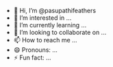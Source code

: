 - 👋 Hi, I’m @pasupathifeathers
- 👀 I’m interested in ...
- 🌱 I’m currently learning ...
- 💞️ I’m looking to collaborate on ...
- 📫 How to reach me ...
- 😄 Pronouns: ...
- ⚡ Fun fact: ...

<!---
pasupathifeathers/pasupathifeathers is a ✨ special ✨ repository because its `README.md` (this file) appears on your GitHub profile.
You can click the Preview link to take a look at your changes.
--->
